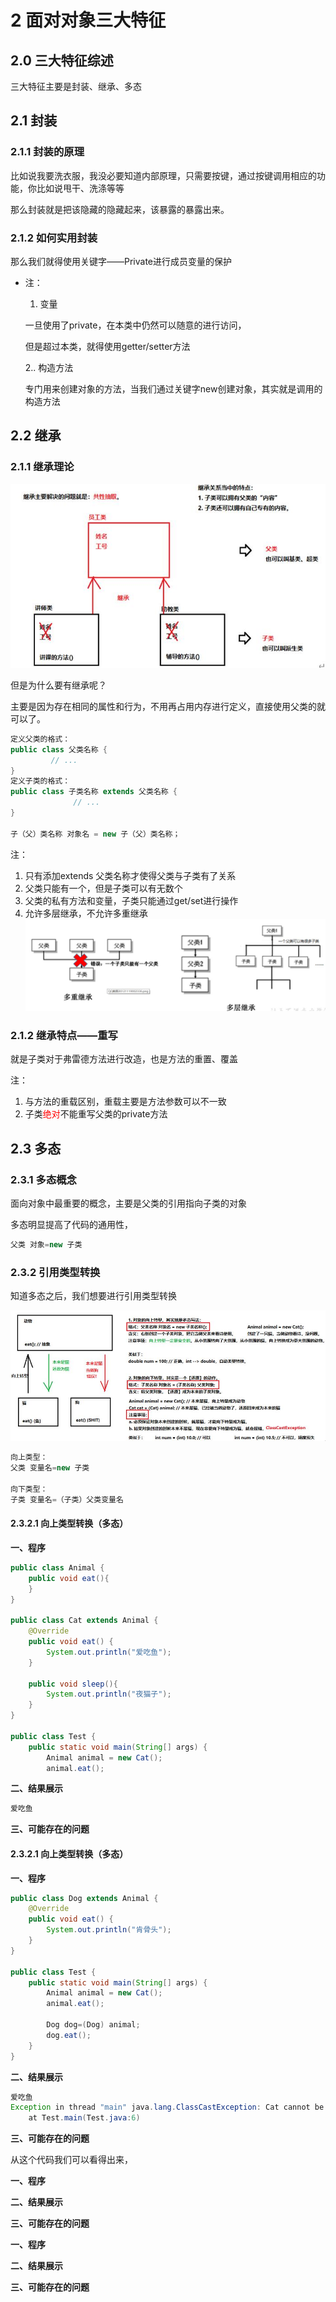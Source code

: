 <!--
 * @Author: your name
 * @Date: 2020-04-20 17:05:56
 * @LastEditTime: 2020-04-22 15:23:04
 * @LastEditors: Please set LastEditors
 * @Description: In User Settings Edit
 * @FilePath: \docs\1.basics\0.Object\3-三大特征.md
 -->
# 2 面对对象三大特征

## 2.0 三大特征综述

三大特征主要是封装、继承、多态

## 2.1 封装

### 2.1.1 封装的原理

比如说我要洗衣服，我没必要知道内部原理，只需要按键，通过按键调用相应的功能，你比如说甩干、洗涤等等

那么封装就是把该隐藏的隐藏起来，该暴露的暴露出来。

### 2.1.2 如何实用封装

那么我们就得使用关键字——Private进行成员变量的保护
 * 注：
  
     1. 变量

     一旦使用了private，在本类中仍然可以随意的进行访问，
     
     但是超过本类，就得使用getter/setter方法

     2.. 构造方法
    
     专门用来创建对象的方法，当我们通过关键字new创建对象，其实就是调用的构造方法

## 2.2 继承

### 2.1.1 继承理论

![avatar](./assets/3-1.jpg)

但是为什么要有继承呢？

主要是因为存在相同的属性和行为，不用再占用内存进行定义，直接使用父类的就可以了。

```java
定义父类的格式： 
public class 父类名称 {
         // ...
}
定义子类的格式：
public class 子类名称 extends 父类名称 {
              // ...
}
 
子（父）类名称 对象名 = new 子（父）类名称；
```
注：

1. 只有添加extends 父类名称才使得父类与子类有了关系
2. 父类只能有一个，但是子类可以有无数个
3. 父类的私有方法和变量，子类只能通过get/set进行操作
4. 允许多层继承，不允许多重继承
   ![avatar](./assets/3-2.jpg)

### 2.1.2 继承特点——重写


就是子类对于弗雷德方法进行改造，也是方法的重置、覆盖

注：
1. 与方法的重载区别，重载主要是方法参数可以不一致
2. 子类<font color=red>绝对</font>不能重写父类的private方法

## 2.3 多态

### 2.3.1 多态概念

面向对象中最重要的概念，主要是父类的引用指向子类的对象

多态明显提高了代码的通用性，

```java
父类 对象=new 子类
```

### 2.3.2 引用类型转换

知道多态之后，我们想要进行引用类型转换

![avatar](./assets/3-3.jpg)

```java
向上类型：
父类 变量名=new 子类

向下类型：
子类 变量名=（子类）父类变量名
```

#### 2.3.2.1 向上类型转换（多态）
<b>一、程序</b>

```java
public class Animal {
    public void eat(){
    }
}

public class Cat extends Animal {
    @Override
    public void eat() {
        System.out.println("爱吃鱼");
    }

    public void sleep(){
        System.out.println("夜猫子");
    }
}

public class Test {
    public static void main(String[] args) {
        Animal animal = new Cat();
        animal.eat();

```
<b>二、结果展示</b>

```java
爱吃鱼
```

<b>三、可能存在的问题</b>

#### 2.3.2.1 向上类型转换（多态）

<b>一、程序</b>

```java
public class Dog extends Animal {
    @Override
    public void eat() {
        System.out.println("肯骨头");
    }
}

public class Test {
    public static void main(String[] args) {
        Animal animal = new Cat();
        animal.eat();

        Dog dog=(Dog) animal;
        dog.eat();
    }
}

```

<b>二、结果展示</b>

```java
爱吃鱼
Exception in thread "main" java.lang.ClassCastException: Cat cannot be cast to Dog
	at Test.main(Test.java:6)

```

<b>三、可能存在的问题</b>

从这个代码我们可以看得出来，

<b>一、程序</b>


<b>二、结果展示</b>


<b>三、可能存在的问题</b>


<b>一、程序</b>


<b>二、结果展示</b>


<b>三、可能存在的问题</b>
